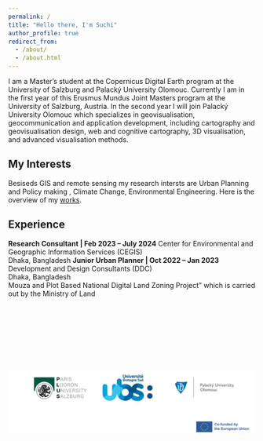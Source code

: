 ```yaml
---
permalink: /
title: "Hello there, I'm Suchi"
author_profile: true
redirect_from: 
  - /about/
  - /about.html
---
```


<p class="justify-text">
I am a Master’s student at the Copernicus Digital Earth program at the University of Salzburg and Palacký University Olomouc. Currently I am in the first year of this Erusmus Mundus Joint Masters program  at the University of Salzburg, Austria. In the second year I will join Palacký University Olomouc which specializes in geovisualisation, geocommunication and application development, including cartography and geovisualisation design, web and cognitive cartography, 3D visualisation, and advanced visualisation methods.
</p>


My Interests
------
Besiseds GIS and remote sensing my research intersts are Urban Planning and Policy making , Climate Change, Environmental Engineering. Here is the overview of my [works](https://sanjidasuchi.github.io/portfolio/).

Experience
------
**Research Consultant | Feb 2023 – July 2024**
Center for Environmental and Geographic Information Services (CEGIS) <br>
Dhaka, Bangladesh
**Junior Urban Planner | Oct 2022 – Jan 2023**
Development and Design Consultants (DDC) <br>
Dhaka, Bangladesh <br>
Mouza and Plot Based National Digital Land Zoning Project” which is carried out by the Ministry of Land




<html lang="en">
<head>
  <meta charset="UTF-8">
  <meta name="viewport" content="width=device-width, initial-scale=3.0">
  <title>Image Resize Example</title>
  <style>
    /* Image container styling */
    .image-container {
      text-align: center; /* Center the image horizontally */
      margin-top: 150px;
    }

    /* Resize the image */
    .resized-image {
      width: 900px; /* Set desired width */
      height: auto; /* Maintain aspect ratio */
    }
  </style>
</head>
<body>
  
  <div class="image-container">
    <!-- Replace the src attribute with your GitHub image path -->
    <img src="images/new banner.png" alt="My Photo" class="resized-image">
  </div>

</body>
</html>




